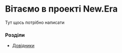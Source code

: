 # Вітаємо в проекті New.Era

Тут щось потрібно написати

### Розділи

* [Довідники](Catalog/index.md)

